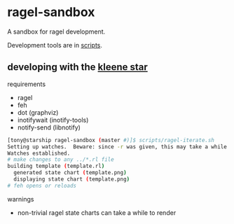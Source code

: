 ragel-sandbox
=============

A sandbox for ragel development.

Development tools are in [scripts](https://github.com/abargnesi/ragel-sandbox/blob/master/README.md).

developing with the [kleene star](http://en.wikipedia.org/wiki/Kleene_star)
---------------------------------------------------------------------------

requirements
+ ragel
+ feh
+ dot (graphviz)
+ inotifywait (inotify-tools)
+ notify-send (libnotify)

```bash
[tony@starship ragel-sandbox (master #)]$ scripts/ragel-iterate.sh 
Setting up watches.  Beware: since -r was given, this may take a while!
Watches established.
# make changes to any ../*.rl file
building template (template.rl)
  generated state chart (template.png)
  displaying state chart (template.png)
# feh opens or reloads
```

warnings
+ non-trivial ragel state charts can take a while to render
